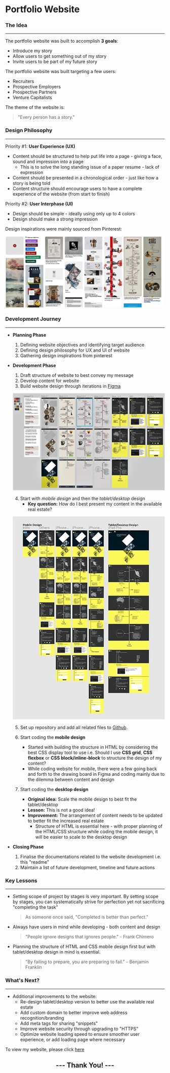 
# **Portfolio Website**

### **The Idea**
---
The portfolio website was built to accomplish **3 goals**:
* Introduce my story
* Allow users to get something out of my story
* Invite users to be part of my future story

The portfolio website was built targeting a few users:
* Recruiters
* Prospective Employers
* Prospective Partners
* Venture Capitalists

The theme of the website is:
> "Every person has a story."

### **Design Philosophy**
---
Priority #1: **User Experience (UX)**
* Content should be structured to help put life into a page - giving a face, sound and impression into a page
    * This is to solve the long standing issue of a paper resume - lack of expression
* Content should be presented in a chronological order - just like how a story is being told
* Content structure should encourage users to have a complete experience of the website (from start to finish)

Priority #2: **User Interphase (UI)**
* Design should be simple - ideally using only up to 4 colors
* Design should make a strong impression

Design inspirations were mainly sourced from Pinterest:

![ScreenShot](/assets/img/pinterest.jpg)

### **Development Journey**
---
* **Planning Phase**
    1. Defining website objectives and identifying target audience
    2. Defining design philosophy for UX and UI of website
    3. Gathering design inspirations from pinterest

* **Development Phase**
    1. Draft structure of website to best convey my message
    2. Develop content for website
    3. Build website design through iterations in [Figma](https://www.figma.com/file/JlAvL3VMY6hyv8KuhYddJhII/Portfolio-Project)
    
    ![ScreenShot](/assets/img/figma1.jpg)

    4. Start with *mobile design* and then the *tablet/desktop* design
        * **Key question:** How do I best present my content in the available real estate?

    ![ScreenShot](/assets/img/figma2.jpg)

    5. Set up repository and add all related files to [Github](https://github.com/ongsterr/my_website).

    6. Start coding the **mobile design**
        *   Started with building the structure in HTML by considering the best CSS display tool to use i.e. Should I use **CSS grid**, **CSS flexbox** or **CSS block/inline-block** to structure the design of my content?
        * While coding website for mobile, there were a few going back and forth to the drawing board in Figma and coding mainly due to the dilemma between content and design

    7. Start coding the **desktop design**
        * **Original idea:** Scale the mobile design to best fit the tablet/desktop
        * **Lesson:** This is not a good idea!
        * **Improvement:** The arrangement of content needs to be updated to better fit the increased real estate
            * Structure of HTML is essential here - with proper planning of the HTML/CSS structure while coding the mobile design, it will be easier to scale to the desktop design

* **Closing Phase**
    1. Finalise the documentations related to the website development i.e. this "readme"
    2. Maintain a list of future development, timeline and future actions

### **Key Lessons**
---
* Setting scope of project by stages is very important. By setting scope by stages, you can systematically strive for perfection yet not sacrificing "completing the task"
    > As someone once said, "Completed is better than perfect."
* Always have users in mind while developing - both content and design
    > "People ignore designs that ignores people." - Frank Chimero
* Planning the structure of HTML and CSS mobile design first but with tablet/desktop design in mind is essential.
    > "By failing to prepare, you are preparing to fail." - Benjamin Franklin

### **What's Next?**
---
* Additional improvements to the website:
    * Re-design tablet/desktop version to better use the available real estate
    * Add custom domain to better improve web address recognition/branding
    * Add meta tags for sharing "snippets"
    * Improve website security through upgrading to "HTTPS"
    * Optimize website loading speed to ensure smoother user experience, or add loading page where necessary

To view my website, please click [here](http://chriso.netlify.com/)

## <center>--- **Thank You!** ---</center>
